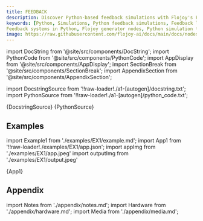 ```yaml
---
title: FEEDBACK
description: Discover Python-based feedback simulations with Flojoy's FEEDBACK node. It captures the result of the specified node ID. If the result is not found, it passes the result of the parent node.
keywords: [Python, Simulations, Python feedback simulations, Feedback loop,
Feedback systems in Python, Flojoy generator nodes, Python simulation tools, Feedback modeling examples, Dynamic feedback simulations, Python simulation, Feedback loop generation, Python simulation techniques, Dynamic system modeling in Python]
image: https://raw.githubusercontent.com/flojoy-ai/docs/main/docs/nodes/GENERATORS/SIMULATIONS/FEEDBACK/examples/EX1/output.jpeg
---
```


[//]: # (Custom component imports)

import DocString from '@site/src/components/DocString';
import PythonCode from '@site/src/components/PythonCode';
import AppDisplay from '@site/src/components/AppDisplay';
import SectionBreak from '@site/src/components/SectionBreak';
import AppendixSection from '@site/src/components/AppendixSection';

[//]: # (Docstring)

import DocstringSource from '!!raw-loader!./a1-[autogen]/docstring.txt';
import PythonSource from '!!raw-loader!./a1-[autogen]/python_code.txt';

<DocString>{DocstringSource}</DocString>
<PythonCode GLink='GENERATORS/SIMULATIONS/FEEDBACK/FEEDBACK.py'>{PythonSource}</PythonCode>

<SectionBreak />

[//]: # (Examples)

## Examples

import Example1 from './examples/EX1/example.md';
import App1 from '!!raw-loader!./examples/EX1/app.json';
import appImg from './examples/EX1/app.jpeg'
import outputImg from './examples/EX1/output.jpeg'

<AppDisplay 
    nodeLabel='FEEDBACK'
    appImg={appImg}
    outputImg={outputImg}
    >
    {App1}
</AppDisplay>

<Example1 />

<SectionBreak />

[//]: # (Appendix)

## Appendix

import Notes from './appendix/notes.md';
import Hardware from './appendix/hardware.md';
import Media from './appendix/media.md';

<AppendixSection index={0} folderPath='nodes/GENERATORS/SIMULATIONS/FEEDBACK/appendix/'><Notes /></AppendixSection>
<AppendixSection index={1} folderPath='nodes/GENERATORS/SIMULATIONS/FEEDBACK/appendix/'><Hardware /></AppendixSection>
<AppendixSection index={2} folderPath='nodes/GENERATORS/SIMULATIONS/FEEDBACK/appendix/'><Media /></AppendixSection>
